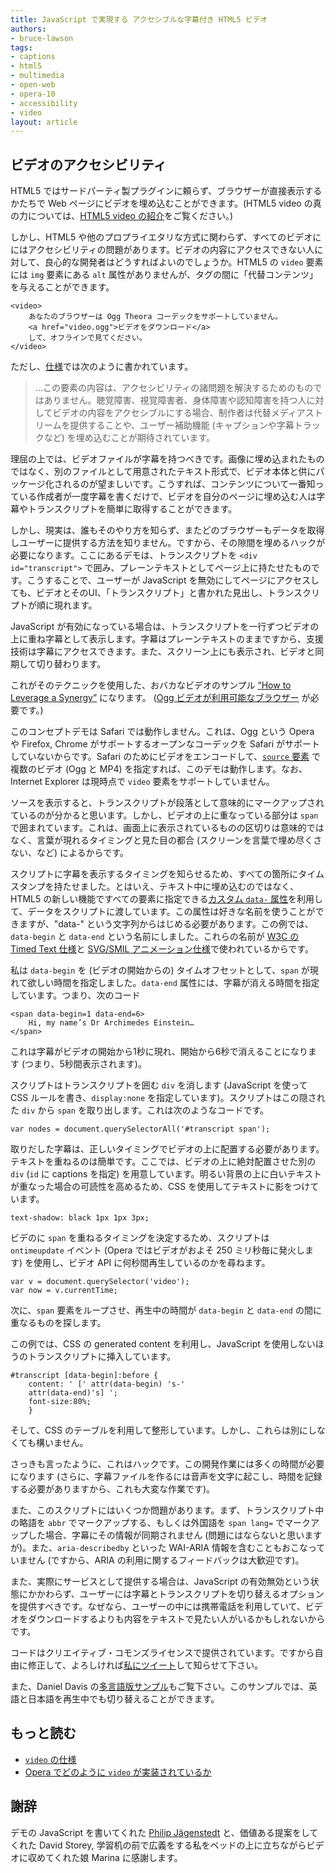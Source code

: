 ```yaml
---
title: JavaScript で実現する アクセシブルな字幕付き HTML5 ビデオ
authors:
- bruce-lawson
tags:
- captions
- html5
- multimedia
- open-web
- opera-10
- accessibility
- video
layout: article
---
```


## ビデオのアクセシビリティ

HTML5 ではサードパーティ製プラグインに頼らず、ブラウザーが直接表示するかたちで Web ページにビデオを埋め込むことができます。(HTML5 video の真の力については、[HTML5 video の紹介][1]をご覧ください。)

[1]: http://dev.opera.com/articles/introduction-html5-video/

しかし、HTML5 や他のプロプライエタリな方式に関わらず、すべてのビデオににはアクセシビリティの問題があります。ビデオの内容にアクセスできない人に対して、良心的な開発者はどうすればよいのでしょうか。HTML5 の `video` 要素には `img` 要素にある `alt` 属性がありませんが、タグの間に「代替コンテンツ」を与えることができます。

	<video>
		あなたのブラウザーは Ogg Theora コーデックをサポートしていません。
		<a href="video.ogg">ビデオをダウンロード</a>
		して、オフラインで見てください。
	</video>

ただし、[仕様][2]では次のように書かれています。

[2]: http://dev.w3.org/html5/spec/video.html#video

> ...この要素の内容は、アクセシビリティの諸問題を解決するためのものではありません。聴覚障害、視覚障害者、身体障害や認知障害を持つ人に対してビデオの内容をアクセシブルにする場合、制作者は代替メディアストリームを提供することや、ユーザー補助機能 (キャプションや字幕トラックなど) を埋め込むことが期待されています。

理屈の上では、ビデオファイルが字幕を持つべきです。画像に埋め込まれたものではなく、別のファイルとして用意されたテキスト形式で、ビデオ本体と供にパッケージ化されるのが望ましいです。こうすれば、コンテンツについて一番知っている作成者が一度字幕を書くだけで、ビデオを自分のページに埋め込む人は字幕やトランスクリプトを簡単に取得することができます。

しかし、現実は、誰もそのやり方を知らず、またどのブラウザーもデータを取得しユーザーに提供する方法を知りません。ですから、その隙間を埋めるハックが必要になります。ここにあるデモは、トランスクリプトを `<div id="transcript">` で囲み、プレーンテキストとしてページ上に持たせたものです。こうすることで、ユーザーが JavaScript を無効にしてページにアクセスしても、ビデオとそのUI、「トランスクリプト」と書かれた見出し、トランスクリプトが順に現れます。

JavaScript が有効になっている場合は、トランスクリプトを一行ずつビデオの上に重ね字幕として表示します。字幕はプレーンテキストのままですから、支援技術は字幕にアクセスできます。また、スクリーン上にも表示され、ビデオと同期して切り替わります。

これがそのテクニックを使用した、おバカなビデオのサンプル [“How to Leverage a Synergy”][3] になります。 ([Ogg ビデオが利用可能なブラウザー][4] が必要です。)

[3]: http://people.opera.com/brucel/demo/video/accessible-html5-video-captions.html
[4]: http://www.opera.com/browser/next/

このコンセプトデモは Safari では動作しません。これは、Ogg という Opera や Firefox, Chrome がサポートするオープンなコーデックを Safari がサポートしていないからです。Safari のためにビデオをエンコードして、[`source` 要素][5] で複数のビデオ (Ogg と MP4) を指定すれば、このデモは動作します。なお、Internet Explorer は現時点で `video` 要素をサポートしていません。

[5]: http://dev.w3.org/html5/spec/video.html#the-source-element

ソースを表示すると、トランスクリプトが段落として意味的にマークアップされているのが分かると思います。しかし、ビデオの上に重なっている部分は `span` で囲まれています。これは、画面上に表示されているものの区切りは意味的ではなく、言葉が現れるタイミングと見た目の都合 (スクリーンを言葉で埋め尽くさない、など) によるからです。

スクリプトに字幕を表示するタイミングを知らせるため、すべての箇所にタイムスタンプを持たせました。とはいえ、テキスト中に埋め込むのではなく、HTML5 の新しい機能ですべての要素に指定できる[カスタム `data-` 属性][6]を利用して、データをスクリプトに渡しています。この属性は好きな名前を使うことができますが、"data-" という文字列からはじめる必要があります。この例では、`data-begin` と `data-end` という名前にしました。これらの名前が [W3C の Timed Text 仕様][7]と [SVG/SMIL アニメーション仕様][8]で使われているからです。

[6]: http://dev.w3.org/html5/spec/dom.html#embedding-custom-non-visible-data
[7]: http://www.w3.org/TR/2009/CR-ttaf1-dfxp-20090924/#timing-attribute-vocabulary
[8]: http://www.w3.org/TR/SVG/animate.html#TimingAttributes

私は `data-begin` を (ビデオの開始からの) タイムオフセットとして、`span` が現れて欲しい時間を指定しました。`data-end` 属性には、字幕が消える時間を指定しています。つまり、次のコード

	<span data-begin=1 data-end=6>
		Hi, my name’s Dr Archimedes Einstein…
	</span>

これは字幕がビデオの開始から1秒に現れ、開始から6秒で消えることになります (つまり、5秒間表示されます)。

スクリプトはトランスクリプトを囲む `div` を消します (JavaScript を使って CSS ルールを書き、`display:none` を指定しています)。スクリプトはこの隠された `div` から `span` を取り出します。これは次のようなコードです。

	var nodes = document.querySelectorAll('#transcript span');

取りだした字幕は、正しいタイミングでビデオの上に配置する必要があります。テキストを重ねるのは簡単です。ここでは、ビデオの上に絶対配置させた別の `div` (`id` に captions を指定) を用意しています。明るい背景の上に白いテキストが重なった場合の可読性を高めるため、CSS を使用してテキストに影をつけています。

	text-shadow: black 1px 1px 3px;

ビデのに `span` を重ねるタイミングを決定するため、スクリプトは `ontimeupdate` イベント (Opera ではビデオがおよそ 250 ミリ秒毎に発火します) を使用し、ビデオ API に何秒間再生しているのかを尋ねます。

	var v = document.querySelector('video');
	var now = v.currentTime;

次に、`span` 要素をループさせ、再生中の時間が `data-begin` と `data-end` の間に重なるものを探します。

この例では、CSS の generated content を利用し、JavaScript を使用しないほうのトランスクリプトに挿入しています。

	#transcript [data-begin]:before {
		content: ' [' attr(data-begin) 's-'
		attr(data-end)'s] ';
		font-size:80%;
		}

そして、CSS のテーブルを利用して整形しています。しかし、これらは別にしなくても構いません。

さっきも言ったように、これはハックです。この開発作業には多くの時間が必要になります (さらに、字幕ファイルを作るには音声を文字に起こし、時間を記録する必要がありますから、これも大変な作業です)。

また、このスクリプトにはいくつか問題があります。まず、トランスクリプト中の略語を `abbr` でマークアップする、もしくは外国語を `span lang=` でマークアップした場合、字幕にその情報が同期されません (問題にはならないと思いますが)。また、`aria-describedby` といった WAI-ARIA 情報を含むこともおこなっていません (ですから、ARIA の利用に関するフィードバックは大歓迎です)。

また、実際にサービスとして提供する場合は、JavaScript の有効無効という状態にかかわらず、ユーザーには字幕とトランスクリプトを切り替えるオプションを提供すべきです。なぜなら、ユーザーの中には携帯電話を利用していて、ビデオをダウンロードするよりも内容をテキストで見たい人がいるかもしれないからです。

コードはクリエイティブ・コモンズライセンスで提供されています。ですから自由に修正して、よろしければ[私にツイート][9]して知らせて下さい。

[9]: https://twitter.com/brucel

また、Daniel Davis の[多言語版サンプル][10]もご覧下さい。このサンプルでは、英語と日本語を再生中でも切り替えることができます。

[10]: http://people.opera.com/brucel/demo/video/multilingual-synergy.html

## もっと読む

- [`video` の仕様][11]
- [Opera でどのように `video` が実装されているか][12]

[11]: http://www.whatwg.org/specs/web-apps/current-work/multipage/the-video-element.html#the-video-element
[12]: http://my.opera.com/core/blog/2009/12/31/re-introducing-video

## 謝辞

デモの JavaScript を書いてくれた [Philip Jägenstedt][13] と、価値ある提案をしてくれた David Storey, 学習机の前で広義をする私をベッドの上に立ちながらビデオに収めてくれた娘 Marina に感謝します。

[13]: https://twitter.com/foolip